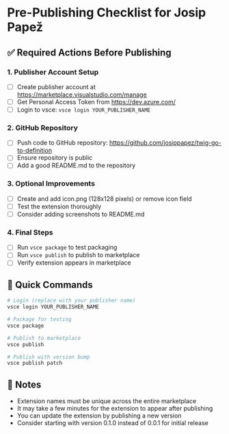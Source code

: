 # Pre-Publishing Checklist for Josip Papež

## ✅ Required Actions Before Publishing

### 1. Publisher Account Setup

- [ ] Create publisher account at <https://marketplace.visualstudio.com/manage>
- [ ] Get Personal Access Token from <https://dev.azure.com/>
- [ ] Login to vsce: `vsce login YOUR_PUBLISHER_NAME`

### 2. GitHub Repository

- [ ] Push code to GitHub repository: <https://github.com/josippapez/twig-go-to-definition>
- [ ] Ensure repository is public
- [ ] Add a good README.md to the repository

### 3. Optional Improvements

- [ ] Create and add icon.png (128x128 pixels) or remove icon field
- [ ] Test the extension thoroughly
- [ ] Consider adding screenshots to README.md

### 4. Final Steps

- [ ] Run `vsce package` to test packaging
- [ ] Run `vsce publish` to publish to marketplace
- [ ] Verify extension appears in marketplace

## 🔧 Quick Commands

```bash
# Login (replace with your publisher name)
vsce login YOUR_PUBLISHER_NAME

# Package for testing
vsce package

# Publish to marketplace
vsce publish

# Publish with version bump
vsce publish patch
```

## 📝 Notes

- Extension names must be unique across the entire marketplace
- It may take a few minutes for the extension to appear after publishing
- You can update the extension by publishing a new version
- Consider starting with version 0.1.0 instead of 0.0.1 for initial release
